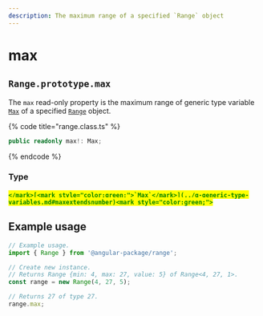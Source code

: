 ```yaml
---
description: The maximum range of a specified `Range` object
---
```


# max

## `Range.prototype.max`

The `max` read-only property is the maximum range of generic type variable [`Max`](../g-generic-type-variables.md#maxextendsnumber) of a specified [`Range`](broken-reference) object.

{% code title="range.class.ts" %}
```typescript
public readonly max!: Max;
```
{% endcode %}

### Type

#### <mark style="color:green;">``</mark>[<mark style="color:green;">`Max`</mark>](../g-generic-type-variables.md#maxextendsnumber)<mark style="color:green;">``</mark>

## Example usage

```typescript
// Example usage.
import { Range } from '@angular-package/range';

// Create new instance.
// Returns Range {min: 4, max: 27, value: 5} of Range<4, 27, 1>.
const range = new Range(4, 27, 5);

// Returns 27 of type 27.
range.max;
```
